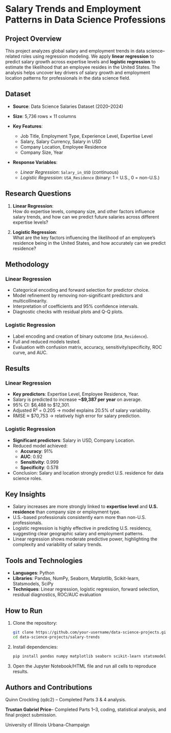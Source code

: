 # Salary Trends and Employment Patterns in Data Science Professions

## Project Overview
This project analyzes global salary and employment trends in data science–related roles using regression modeling. We apply **linear regression** to predict salary growth across expertise levels and **logistic regression** to estimate the likelihood that an employee resides in the United States. The analysis helps uncover key drivers of salary growth and employment location patterns for professionals in the data science field.

## Dataset
- **Source**: Data Science Salaries Dataset (2020–2024)  
- **Size**: 5,736 rows × 11 columns  
- **Key Features**:  
  - Job Title, Employment Type, Experience Level, Expertise Level  
  - Salary, Salary Currency, Salary in USD  
  - Company Location, Employee Residence  
  - Company Size, Year  

- **Response Variables**:  
  - *Linear Regression*: `Salary_in_USD` (continuous)  
  - *Logistic Regression*: `USA_Residence` (binary: 1 = U.S., 0 = non-U.S.)  

## Research Questions
1. **Linear Regression**:  
   How do expertise levels, company size, and other factors influence salary trends, and how can we predict future salaries across different expertise levels?  

2. **Logistic Regression**:  
   What are the key factors influencing the likelihood of an employee’s residence being in the United States, and how accurately can we predict residence?  

## Methodology
### Linear Regression
- Categorical encoding and forward selection for predictor choice.  
- Model refinement by removing non-significant predictors and multicollinearity.  
- Interpretation of coefficients and 95% confidence intervals.  
- Diagnostic checks with residual plots and Q-Q plots.  

### Logistic Regression
- Label encoding and creation of binary outcome (`USA_Residence`).  
- Full and reduced models tested.  
- Evaluation with confusion matrix, accuracy, sensitivity/specificity, ROC curve, and AUC.  

## Results
### Linear Regression
- **Key predictors**: Expertise Level, Employee Residence, Year.  
- Salary is predicted to increase **~$9,387 per year** on average.  
- 95% CI: $6,488 to $12,301.  
- Adjusted R² = 0.205 → model explains 20.5% of salary variability.  
- RMSE ≈ $70,753 → relatively high error for salary prediction.  

### Logistic Regression
- **Significant predictors**: Salary in USD, Company Location.  
- Reduced model achieved:  
  - **Accuracy**: 91%  
  - **AUC**: 0.92  
  - **Sensitivity**: 0.999  
  - **Specificity**: 0.578  
- Conclusion: Salary and location strongly predict U.S. residence for data science roles.  

## Key Insights
- Salary increases are more strongly linked to **expertise level** and **U.S. residence** than company size or employment type.  
- U.S.-based professionals consistently earn more than non-U.S. professionals.  
- Logistic regression is highly effective in predicting U.S. residency, suggesting clear geographic salary and employment patterns.  
- Linear regression shows moderate predictive power, highlighting the complexity and variability of salary trends.  

## Tools and Technologies
- **Languages**: Python  
- **Libraries**: Pandas, NumPy, Seaborn, Matplotlib, Scikit-learn, Statsmodels, SciPy  
- **Techniques**: Linear regression, logistic regression, forward selection, residual diagnostics, ROC/AUC evaluation  

## How to Run
1. Clone the repository:  
   ```bash
   git clone https://github.com/your-username/data-science-projects.git
   cd data-science-projects/salary-trends
  2. Install dependencies:
     ```bash
     pip install pandas numpy matplotlib seaborn scikit-learn statsmodels scipy
     ```
  3. Open the Jupyter Notebook/HTML file and run all cells to reproduce results.

## Authors and Contributions

Quinn Crockling (qdc2) – Completed Parts 3 & 4 analysis.

**Trustan Gabriel Price**– Completed Parts 1–3, coding, statistical analysis, and final project submission.

University of Illinois Urbana-Champaign
